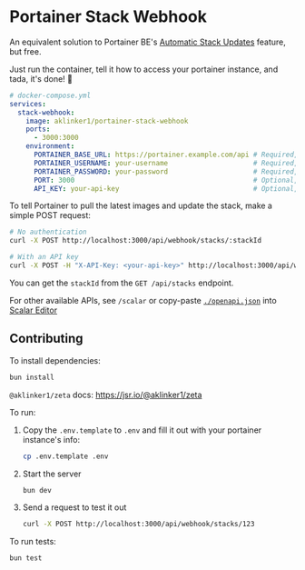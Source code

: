 # Portainer Stack Webhook

An equivalent solution to Portainer BE's [Automatic Stack Updates](https://www.portainer.io/business-upsell?from=stack-webhook) feature, but free.

Just run the container, tell it how to access your portainer instance, and tada, it's done! :tada:

<!-- prettier-ignore -->
```yaml
# docker-compose.yml
services:
  stack-webhook:
    image: aklinker1/portainer-stack-webhook
    ports:
      - 3000:3000
    environment:
      PORTAINER_BASE_URL: https://portainer.example.com/api # Required, full URL including /api
      PORTAINER_USERNAME: your-username                     # Required, username to login with
      PORTAINER_PASSWORD: your-password                     # Required, password to login with
      PORT: 3000                                            # Optional, default 3000
      API_KEY: your-api-key                                 # Optional, set to a any string to require authentication
```

To tell Portainer to pull the latest images and update the stack, make a simple POST request:

```sh
# No authentication
curl -X POST http://localhost:3000/api/webhook/stacks/:stackId

# With an API key
curl -X POST -H "X-API-Key: <your-api-key>" http://localhost:3000/api/webhook/stacks/:stackId
```

You can get the `stackId` from the `GET /api/stacks` endpoint.

For other available APIs, see `/scalar` or copy-paste [`./openapi.json`](./openapi.json) into [Scalar Editor](https://editor.scalar.com/)

## Contributing

To install dependencies:

```bash
bun install
```

`@aklinker1/zeta` docs: https://jsr.io/@aklinker1/zeta

To run:

1. Copy the `.env.template` to `.env` and fill it out with your portainer instance's info:
   ```sh
   cp .env.template .env
   ```
2. Start the server
   ```sh
   bun dev
   ```
3. Send a request to test it out
   ```sh
   curl -X POST http://localhost:3000/api/webhook/stacks/123
   ```

To run tests:

```sh
bun test
```

